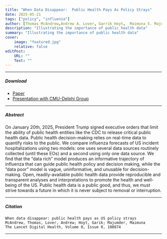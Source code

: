 ```yaml
---
title: "When Data Disappear:  Public Health Pays As Policy Strays"
date: 2025-05-21
tags: ["policy", "influenza"]
author: [Thomas McAndrew,Andrew A. Lover, Garrik Hoyt,  Maimuna S. Majumder]
description: "Illustrating the importance of public health data"
summary: "Illustrating the importance of public health data"
cover:
    image: "featured.jpg"
    relative: false
editPost:
    URL: ""
    Text: ""
---
```


---

##### Download

+ [Paper](https://www.thelancet.com/journals/landig/article/PIIS2589-7500(25)00056-1/fulltext?rss=yes)
+ [Presentation with CMU-Delphi Group](cmu_delphi_presentation.pdf)

---

##### Abstract

On January 20th, 2025, President Trump signed executive orders that limit the ability of public health entities like the CDC to release critical public health data. Public health decision-making relies on real-time data to quantify risks to the public. We compare influenza forecasts of US incident hospitalizations using two models: one uses several data sources routinely collected (until these EOs) and a second using only one data source. We find that the “data rich” model produces an informative trajectory of influenza that can guide public health policy and decision making, while the “data poor” model is vague, uninformative, and unusable for decision-making. Open, readily-available public health data provide reproducible and transparent analyses and interpretations to promote the health and well-being of the US. Public health data is a public good, and thus, we must strive towards a future in which it is never subject to removal or interruption.

---


##### Citation

```
When data disappear: public health pays as US policy strays
McAndrew, Thomas, Lover, Andrew; Hoyt, Garik; Majumder, Maimuna
The Lancet Digital Health, Volume 0, Issue 0, 100874

```
---
